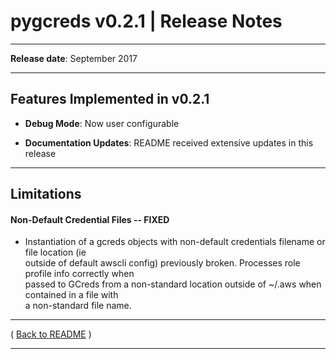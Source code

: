 # pygcreds v0.2.1 | Release Notes

* * *
**Release date**:  September 2017
* * *

## Features Implemented in v0.2.1

* **Debug Mode**: Now user configurable

* **Documentation Updates**:  README received extensive updates in this release



* * *

## Limitations

#### Non-Default Credential Files -- FIXED

* Instantiation of a gcreds objects with non-default credentials filename or file location (ie  
outside of default awscli config) previously broken.  Processes role profile info correctly when  
passed to GCreds from a non-standard location outside of ~/.aws when contained in a file with   
a non-standard file name.


* * *

( [Back to README](../README.md) )


* * *
